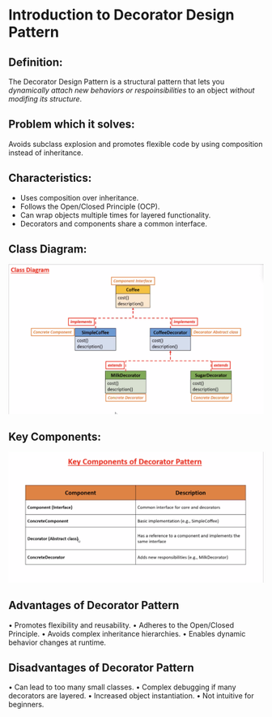 # Introduction to Decorator Design Pattern

## Definition:
The Decorator Design Pattern is a structural pattern that lets you *dynamically attach new behaviors or respoinsibilities* to an object *without modifing its structure*.

## Problem which it solves:
Avoids subclass explosion and promotes flexible code by using composition instead of inheritance.

## Characteristics:
- Uses composition over inheritance.
- Follows the Open/Closed Principle (OCP).
- Can wrap objects multiple times for layered functionality.
- Decorators and components share a common interface.

## Class Diagram:
![Class Diagram for Decorator Design Pattern](image.png)

## Key Components:
![Key Components of the Decorator Design Pattern](image-1.png)

## Advantages of Decorator Pattern

• Promotes flexibility and reusability.
• Adheres to the Open/Closed Principle.
• Avoids complex inheritance hierarchies.
• Enables dynamic behavior changes at runtime.

## Disadvantages of Decorator Pattern
• Can lead to too many small classes.
• Complex debugging if many decorators are layered.
• Increased object instantiation.
• Not intuitive for beginners.